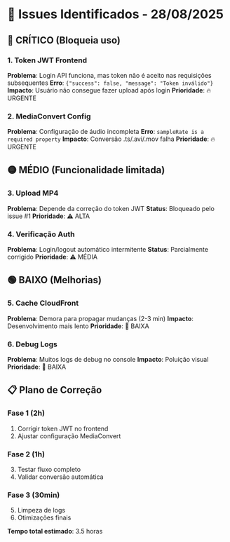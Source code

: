 # 🚨 Issues Identificados - 28/08/2025

## 🔴 CRÍTICO (Bloqueia uso)

### 1. Token JWT Frontend
**Problema**: Login API funciona, mas token não é aceito nas requisições subsequentes
**Erro**: `{"success": false, "message": "Token inválido"}`
**Impacto**: Usuário não consegue fazer upload após login
**Prioridade**: 🔥 URGENTE

### 2. MediaConvert Config
**Problema**: Configuração de áudio incompleta
**Erro**: `sampleRate is a required property`
**Impacto**: Conversão .ts/.avi/.mov falha
**Prioridade**: 🔥 URGENTE

## 🟡 MÉDIO (Funcionalidade limitada)

### 3. Upload MP4
**Problema**: Depende da correção do token JWT
**Status**: Bloqueado pelo issue #1
**Prioridade**: ⚠️ ALTA

### 4. Verificação Auth
**Problema**: Login/logout automático intermitente
**Status**: Parcialmente corrigido
**Prioridade**: ⚠️ MÉDIA

## 🟢 BAIXO (Melhorias)

### 5. Cache CloudFront
**Problema**: Demora para propagar mudanças (2-3 min)
**Impacto**: Desenvolvimento mais lento
**Prioridade**: 🔄 BAIXA

### 6. Debug Logs
**Problema**: Muitos logs de debug no console
**Impacto**: Poluição visual
**Prioridade**: 🔄 BAIXA

## 📋 Plano de Correção

### Fase 1 (2h)
1. Corrigir token JWT no frontend
2. Ajustar configuração MediaConvert

### Fase 2 (1h)
3. Testar fluxo completo
4. Validar conversão automática

### Fase 3 (30min)
5. Limpeza de logs
6. Otimizações finais

**Tempo total estimado**: 3.5 horas